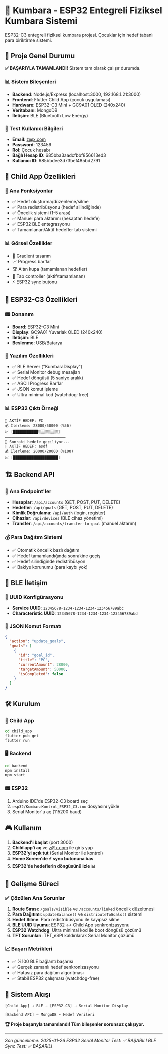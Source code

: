 # 🏦 Kumbara - ESP32 Entegreli Fiziksel Kumbara Sistemi

ESP32-C3 entegreli fiziksel kumbara projesi. Çocuklar için hedef tabanlı para biriktirme sistemi.

## 🚀 Proje Genel Durumu

**✅ BAŞARIYLA TAMAMLANDI!** Sistem tam olarak çalışır durumda.

### 📊 Sistem Bileşenleri
- **Backend**: Node.js/Express (localhost:3000, 192.168.1.21:3000)
- **Frontend**: Flutter Child App (çocuk uygulaması)
- **Hardware**: ESP32-C3 Mini + GC9A01 OLED (240x240)
- **Veritabanı**: MongoDB
- **İletişim**: BLE (Bluetooth Low Energy)

### 🎯 Test Kullanıcı Bilgileri
- **Email**: z@x.com
- **Password**: 123456
- **Rol**: Çocuk hesabı
- **Bağlı Hesap ID**: 685bba3aadcfbbf856613ed3
- **Kullanıcı ID**: 685bbdee3d73bef485bd2791

## 📱 Child App Özellikleri

### 🔧 Ana Fonksiyonlar
- ✅ Hedef oluşturma/düzenleme/silme
- ✅ Para redistribüsyonu (hedef silindiğinde)
- ✅ Öncelik sistemi (1-5 arası)
- ✅ Manuel para aktarımı (hesaptan hedefe)
- ✅ ESP32 BLE entegrasyonu
- ✅ Tamamlanan/Aktif hedefler tab sistemi

### 📊 Görsel Özellikler
- 🎨 Gradient tasarım
- 📈 Progress bar'lar
- 🏆 Altın kupa (tamamlanan hedefler)
- 🔄 Tab controller (aktif/tamamlanan)
- ⚡ ESP32 sync butonu

## 🔌 ESP32-C3 Özellikleri

### 📟 Donanım
- **Board**: ESP32-C3 Mini
- **Display**: GC9A01 Yuvarlak OLED (240x240)
- **İletişim**: BLE
- **Beslenme**: USB/Batarya

### 🎯 Yazılım Özellikleri
- ✅ BLE Server ("KumbaraDisplay")
- ✅ Serial Monitor debug mesajları
- ✅ Hedef döngüsü (5 saniye aralık)
- ✅ ASCII Progress Bar'lar
- ✅ JSON komut işleme
- ✅ Ultra minimal kod (watchdog-free)

### 📊 ESP32 Çıktı Örneği
```
🎯 AKTİF HEDEF: PC
💰 İlerleme: 28000/50000 (%56)
📈 [███████████░░░░░░░░░]
───────────────────────────
🔄 Sonraki hedefe geçiliyor...
🎯 AKTİF HEDEF: asdf  
💰 İlerleme: 20000/20000 (%100)
📈 [████████████████████]
```

## 🏗️ Backend API

### 🔗 Ana Endpoint'ler
- **Hesaplar**: `/api/accounts` (GET, POST, PUT, DELETE)
- **Hedefler**: `/api/goals` (GET, POST, PUT, DELETE)
- **Kimlik Doğrulama**: `/api/auth` (login, register)
- **Cihazlar**: `/api/devices` (BLE cihaz yönetimi)
- **Transfer**: `/api/accounts/transfer-to-goal` (manuel aktarım)

### 💰 Para Dağıtım Sistemi
- ✅ Otomatik öncelik bazlı dağıtım
- ✅ Hedef tamamlandığında sonrakine geçiş
- ✅ Hedef silindiğinde redistribüsyon
- ✅ Bakiye korunumu (para kaybı yok)

## 🔄 BLE İletişim

### 📡 UUID Konfigürasyonu
- **Service UUID**: `12345678-1234-1234-1234-123456789abc`
- **Characteristic UUID**: `12345678-1234-1234-1234-123456789abd`

### 📨 JSON Komut Formatı
```json
{
  "action": "update_goals",
  "goals": [
    {
      "id": "goal_id",
      "title": "PC",
      "currentAmount": 28000,
      "targetAmount": 50000,
      "isCompleted": false
    }
  ]
}
```

## 🛠️ Kurulum

### 📱 Child App
```bash
cd child_app
flutter pub get
flutter run
```

### 🖥️ Backend
```bash
cd backend
npm install
npm start
```

### 📟 ESP32
1. Arduino IDE'de ESP32-C3 board seç
2. `esp32/KumbaraKontrol_ESP32_C3.ino` dosyasını yükle
3. Serial Monitor'u aç (115200 baud)

## 🎮 Kullanım

1. **Backend'i başlat** (port 3000)
2. **Child app'i aç** ve z@x.com ile giriş yap
3. **ESP32'yi açık tut** (Serial Monitor ile kontrol)
4. **Home Screen'de ⚡ sync butonuna bas**
5. **ESP32'de hedeflerin döngüsünü izle** 📊

## 🔧 Gelişme Süreci

### ✅ Çözülen Ana Sorunlar
1. **Route Sırası**: `/goals/visible` ve `/accounts/linked` öncelik düzeltmesi
2. **Para Dağıtımı**: `updateBalance()` ve `distributeToGoals()` sistemi
3. **Hedef Silme**: Para redistribüsyonu ile kayıpsız silme
4. **BLE UUID Uyumu**: ESP32 ↔ Child App senkronizasyonu
5. **ESP32 Watchdog**: Ultra minimal kod ile boot döngüsü çözümü
6. **TFT Sorunları**: TFT_eSPI kaldırılarak Serial Monitor çözümü

### 📈 Başarı Metrikleri
- ✅ %100 BLE bağlantı başarısı
- ✅ Gerçek zamanlı hedef senkronizasyonu
- ✅ Hatasız para dağıtım algoritması
- ✅ Stabil ESP32 çalışması (watchdog-free)

## 🎯 Sistem Akışı

```
[Child App] → BLE → [ESP32-C3] → Serial Monitor Display
     ↓                               ↑
[Backend API] ← MongoDB ← Hedef Verileri
```

**🏆 Proje başarıyla tamamlandı! Tüm bileşenler sorunsuz çalışıyor.**

---

*Son güncelleme: 2025-01-26*
*ESP32 Serial Monitor Test: ✅ BAŞARILI*
*BLE Sync Test: ✅ BAŞARILI* 